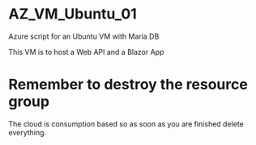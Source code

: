 # AZ_VM_Ubuntu_01
Azure script for an Ubuntu VM with Maria DB

This VM is to host a Web API and a Blazor App


# Remember to destroy the resource group
The cloud is consumption based so as soon as you are finished delete everything.

